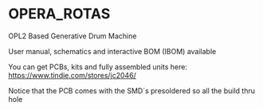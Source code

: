 # OPERA_ROTAS
OPL2 Based Generative Drum Machine

User manual, schematics and interactive BOM (IBOM) available

You can get PCBs, kits and fully assembled units here:
https://www.tindie.com/stores/jc2046/

Notice that the PCB comes with the SMD´s presoldered so all the build thru hole
